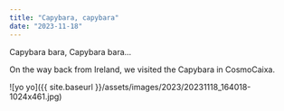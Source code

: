 ```yaml
---
title: "Capybara, capybara"
date: "2023-11-18"
---
```


Capybara bara, Capybara bara...

On the way back from Ireland, we visited the Capybara in CosmoCaixa.

![yo yo]({{ site.baseurl }}/assets/images/2023/20231118_164018-1024x461.jpg)
